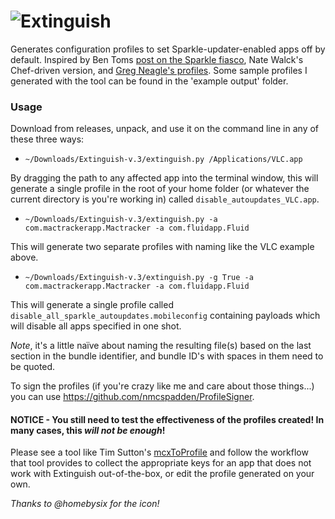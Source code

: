 # ![Extinguish](extinguish.png)

Generates configuration profiles to set Sparkle-updater-enabled apps off by default. Inspired by Ben Toms [post on the Sparkle fiasco](https://macmule.com/2016/01/31/sparkle-updater-framework-http-man-in-the-middle-vulnerability/), Nate Walck's Chef-driven version, and [Greg Neagle's profiles](https://github.com/gregneagle/profiles/tree/master/autoupdate_disablers). Some sample profiles I generated with the tool can be found in the 'example output' folder.

### Usage
Download from releases, unpack, and use it on the command line in any of these three ways:

- `~/Downloads/Extinguish-v.3/extinguish.py /Applications/VLC.app`

By dragging the path to any affected app into the terminal window, this will generate a single profile in the root of your home folder (or whatever the current directory is you're working in) called `disable_autoupdates_VLC.app`.

- `~/Downloads/Extinguish-v.3/extinguish.py -a com.mactrackerapp.Mactracker -a com.fluidapp.Fluid`

This will generate two separate profiles with naming like the VLC example above.

- `~/Downloads/Extinguish-v.3/extinguish.py -g True -a com.mactrackerapp.Mactracker -a com.fluidapp.Fluid`

This will generate a single profile called `disable_all_sparkle_autoupdates.mobileconfig` containing payloads which will disable all apps specified in one shot.

*Note*, it's a little naïve about naming the resulting file(s) based on the last section in the bundle identifier, and bundle ID's with spaces in them need to be quoted.

To sign the profiles (if you're crazy like me and care about those things...) you can use https://github.com/nmcspadden/ProfileSigner.

#### NOTICE - **You still need to test the effectiveness of the profiles created!** In many cases, this _will not be enough_!
Please see a tool like Tim Sutton's [mcxToProfile](https://github.com/timsutton/mcxToProfile) and follow the workflow that tool provides to collect the appropriate keys for an app that does not work with Extinguish out-of-the-box, or edit the profile generated on your own.

_Thanks to @homebysix for the icon!_
